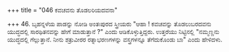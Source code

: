 +++
title = "046 ಕವಚವನು ತೊಡಲರಿಯದವನಾ"

+++
46. ಬೃಹನ್ನಳೆಯ ಪಾಡನ್ನು ನೋಡಿ ಅಂತಃಪುರದ ಸ್ತ್ರೀಯರು "ಆಹಾ ! ಕವಚವನ್ನು ತೊಡಲುಬರದವನು ಯುದ್ಧದಲ್ಲಿ ಸಾರಥಿತನವನ್ನು ಹೇಗೆ ಮಾಡುತ್ತಾನೆ ?" ಎಂದು ಆಡಿಕೊಳ್ಳುತ್ತಿದ್ದರು.  ಉತ್ತರೆಯು ನಿಟ್ಟಿನಲ್ಲಿ "ನಮ್ಮಣ್ಣನು ಯುದ್ಧದಲ್ಲಿ ಗೆಲ್ಲುತ್ತಾನೆ. ನೀನು ಶತ್ರುವೀರರ ರತ್ನಾಭರಣಗಳನ್ನು ವಸ್ತ್ರಗಳನ್ನೂ ತೆಗೆದುಕೊಂಡು ಬಾ" ಎಂದು ಹೇಳಿದಳು.